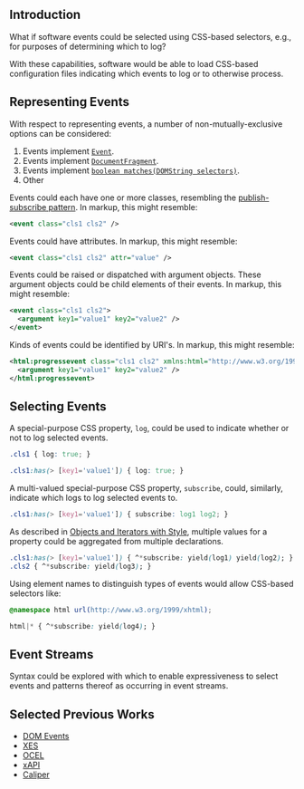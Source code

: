 ## Introduction

What if software events could be selected using CSS-based selectors, e.g., for purposes of determining which to log?

With these capabilities, software would be able to load CSS-based configuration files indicating which events to log or to otherwise process.

## Representing Events

With respect to representing events, a number of non-mutually-exclusive options can be considered:

1. Events implement [`Event`](https://dom.spec.whatwg.org/#interface-event).
2. Events implement [`DocumentFragment`](https://dom.spec.whatwg.org/#interface-documentfragment).
3. Events implement [`boolean matches(DOMString selectors)`](https://dom.spec.whatwg.org/#dom-element-matches).
4. Other

Events could each have one or more classes, resembling the [publish-subscribe pattern](https://en.wikipedia.org/wiki/Publish%E2%80%93subscribe_pattern). In markup, this might resemble:

```xml
<event class="cls1 cls2" />
```

Events could have attributes. In markup, this might resemble:

```xml
<event class="cls1 cls2" attr="value" />
```

Events could be raised or dispatched with argument objects. These argument objects could be child elements of their events. In markup, this might resemble:

```xml
<event class="cls1 cls2">
  <argument key1="value1" key2="value2" />
</event>
```

Kinds of events could be identified by URI's. In markup, this might resemble:

```xml
<html:progressevent class="cls1 cls2" xmlns:html="http://www.w3.org/1999/xhtml">
  <argument key1="value1" key2="value2" />
</html:progressevent>
```

## Selecting Events

A special-purpose CSS property, `log`, could be used to indicate whether or not to log selected events.

```css
.cls1 { log: true; }
```

```css
.cls1:has(> [key1='value1']) { log: true; }
```

A multi-valued special-purpose CSS property, `subscribe`, could, similarly, indicate which logs to log selected events to.

```css
.cls1:has(> [key1='value1']) { subscribe: log1 log2; }
```

As described in [Objects and Iterators with Style](/Notes/Objects%20and%20Iteration%20with%20Style.md), multiple values for a property could be aggregated from multiple declarations.

```css
.cls1:has(> [key1='value1']) { ^*subscribe: yield(log1) yield(log2); }
.cls2 { ^*subscribe: yield(log3); }
```

Using element names to distinguish types of events would allow CSS-based selectors like:

```css
@namespace html url(http://www.w3.org/1999/xhtml);

html|* { ^*subscribe: yield(log4); }
```

## Event Streams

Syntax could be explored with which to enable expressiveness to select events and patterns thereof as occurring in event streams.

## Selected Previous Works
* [DOM Events](https://dom.spec.whatwg.org/#events)
* [XES](https://xes-standard.org/)
* [OCEL](https://www.ocel-standard.org/)
* [xAPI](https://xapi.com/)
* [Caliper](https://www.imsglobal.org/activity/caliper)
